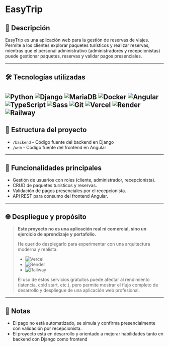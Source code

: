 # EasyTrip

## 📖 Descripción

EasyTrip es una aplicación web para la gestión de reservas de viajes.  
Permite a los clientes explorar paquetes turísticos y realizar reservas, mientras que el personal administrativo (administradores y recepcionistas) puede gestionar paquetes, reservas y validar pagos presenciales.

---

## 🛠 Tecnologías utilizadas

![Python](https://img.shields.io/badge/Python-3.11-blue?logo=python&logoColor=white)
![Django](https://img.shields.io/badge/Django-5.2.3-green?logo=django&logoColor=white)
![MariaDB](https://img.shields.io/badge/MariaDB-%23007ACC.svg?logo=mariadb&logoColor=white)
![Docker](https://img.shields.io/badge/Docker-%230db7ed.svg?logo=docker&logoColor=white)
![Angular](https://img.shields.io/badge/Angular-DD0031?logo=angular&logoColor=white)
![TypeScript](https://img.shields.io/badge/TypeScript-3178C6?logo=typescript&logoColor=white)
![Sass](https://img.shields.io/badge/Sass-CC6699?logo=sass&logoColor=white)
![Git](https://img.shields.io/badge/Git-F05032?logo=git&logoColor=white)
![Vercel](https://img.shields.io/badge/Vercel-000?logo=vercel&logoColor=white)
![Render](https://img.shields.io/badge/Render-3A3A3A?logo=render&logoColor=white)
![Railway](https://img.shields.io/badge/Railway-4B286D?logo=railway&logoColor=white)
---

## 📁 Estructura del proyecto

- `/backend` - Código fuente del backend en Django  
- `/web` - Código fuente del frontend en Angular  

---

## 🚀 Funcionalidades principales

- Gestión de usuarios con roles (cliente, administrador, recepcionista).
- CRUD de paquetes turísticos y reservas.
- Validación de pagos presenciales por el recepcionista.
- API REST para consumo del frontend Angular.

---

## 🌐 Despliegue y propósito

> **Este proyecto no es una aplicación real ni comercial, sino un ejercicio de aprendizaje y portafolio.**
>
> He querido desplegarlo para experimentar con una arquitectura moderna y realista:
>
> - ![Vercel](https://img.shields.io/badge/Frontend-Vercel-black?logo=vercel&logoColor=white)  
> - ![Render](https://img.shields.io/badge/Backend-Render-3A3A3A?logo=render&logoColor=white)  
> - ![Railway](https://img.shields.io/badge/Base%20de%20Datos-Railway-4B286D?logo=railway&logoColor=white)
>
> El uso de estos servicios gratuitos puede afectar al rendimiento (latencia, cold start, etc.), pero permite mostrar el flujo completo de desarrollo y despliegue de una aplicación web profesional.

---

## 📝 Notas

- El pago no está automatizado, se simula y confirma presencialmente con validación por recepcionista.
- El proyecto está en desarrollo y orientado a mejorar habilidades tanto en backend con Django como frontend
